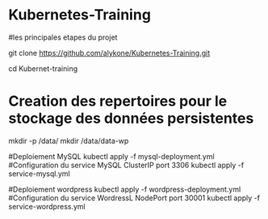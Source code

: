 # Kubernetes-Training

#les principales etapes du projet

git clone https://github.com/alykone/Kubernetes-Training.git

cd Kubernet-training

# Creation des repertoires pour le stockage des données persistentes
mkdir -p /data/
mkdir /data/data-wp

#Deploiement MySQL
kubectl apply -f mysql-deployment.yml
#Configuration du service MySQL ClusterIP port 3306
kubectl apply -f service-mysql.yml

#Deploiement wordpress
kubectl apply -f wordpress-deployment.yml
#Configuration du service WordressL NodePort port 30001
kubectl apply -f service-wordpress.yml

